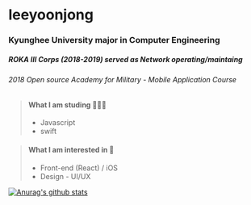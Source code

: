 leeyoonjong
===========

### Kyunghee University major in Computer Engineering
##### ROKA III Corps (2018-2019) served as Network operating/maintaing
###### 2018 Open source Academy for Military - Mobile Application Course

> #### What I am studing 👨🏻‍💻
> * Javascript
> * swift

> #### What I am interested in 🤩
> * Front-end (React) / iOS
> * Design - UI/UX

[![Anurag's github stats](https://github-readme-stats.vercel.app/api?username=leeyoonjong)](https://github.com/anuraghazra/github-readme-stats)

